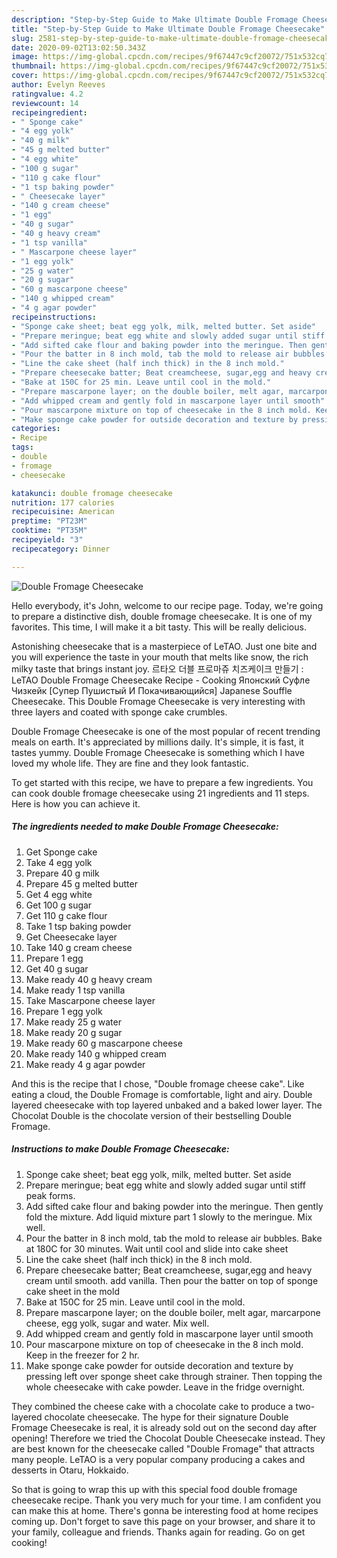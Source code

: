 ```yaml
---
description: "Step-by-Step Guide to Make Ultimate Double Fromage Cheesecake"
title: "Step-by-Step Guide to Make Ultimate Double Fromage Cheesecake"
slug: 2581-step-by-step-guide-to-make-ultimate-double-fromage-cheesecake
date: 2020-09-02T13:02:50.343Z
image: https://img-global.cpcdn.com/recipes/9f67447c9cf20072/751x532cq70/double-fromage-cheesecake-recipe-main-photo.jpg
thumbnail: https://img-global.cpcdn.com/recipes/9f67447c9cf20072/751x532cq70/double-fromage-cheesecake-recipe-main-photo.jpg
cover: https://img-global.cpcdn.com/recipes/9f67447c9cf20072/751x532cq70/double-fromage-cheesecake-recipe-main-photo.jpg
author: Evelyn Reeves
ratingvalue: 4.2
reviewcount: 14
recipeingredient:
- " Sponge cake"
- "4 egg yolk"
- "40 g milk"
- "45 g melted butter"
- "4 egg white"
- "100 g sugar"
- "110 g cake flour"
- "1 tsp baking powder"
- " Cheesecake layer"
- "140 g cream cheese"
- "1 egg"
- "40 g sugar"
- "40 g heavy cream"
- "1 tsp vanilla"
- " Mascarpone cheese layer"
- "1 egg yolk"
- "25 g water"
- "20 g sugar"
- "60 g mascarpone cheese"
- "140 g whipped cream"
- "4 g agar powder"
recipeinstructions:
- "Sponge cake sheet; beat egg yolk, milk, melted butter. Set aside"
- "Prepare meringue; beat egg white and slowly added sugar until stiff peak forms."
- "Add sifted cake flour and baking powder into the meringue. Then gently fold the mixture. Add liquid mixture part 1 slowly to the meringue. Mix well."
- "Pour the batter in 8 inch mold, tab the mold to release air bubbles. Bake at 180C for 30 minutes. Wait until cool and slide into cake sheet"
- "Line the cake sheet (half inch thick) in the 8 inch mold."
- "Prepare cheesecake batter; Beat creamcheese, sugar,egg and heavy cream until smooth. add vanilla. Then pour the batter on top of sponge cake sheet in the mold"
- "Bake at 150C for 25 min. Leave until cool in the mold."
- "Prepare mascarpone layer; on the double boiler, melt agar, marcarpone cheese, egg yolk, sugar and water. Mix well."
- "Add whipped cream and gently fold in mascarpone layer until smooth"
- "Pour mascarpone mixture on top of cheesecake in the 8 inch mold. Keep in the freezer for 2 hr."
- "Make sponge cake powder for outside decoration and texture by pressing left over sponge sheet cake through strainer. Then topping the whole cheesecake with cake powder. Leave in the fridge overnight."
categories:
- Recipe
tags:
- double
- fromage
- cheesecake

katakunci: double fromage cheesecake 
nutrition: 177 calories
recipecuisine: American
preptime: "PT23M"
cooktime: "PT35M"
recipeyield: "3"
recipecategory: Dinner

---
```



![Double Fromage Cheesecake](https://img-global.cpcdn.com/recipes/9f67447c9cf20072/751x532cq70/double-fromage-cheesecake-recipe-main-photo.jpg)

Hello everybody, it's John, welcome to our recipe page. Today, we're going to prepare a distinctive dish, double fromage cheesecake. It is one of my favorites. This time, I will make it a bit tasty. This will be really delicious.

Astonishing cheesecake that is a masterpiece of LeTAO. Just one bite and you will experience the taste in your mouth that melts like snow, the rich milky taste that brings instant joy. 르타오 더블 프로마쥬 치즈케이크 만들기 : LeTAO Double Fromage Cheesecake Recipe - Cooking Японский Суфле Чизкейк [Супер Пушистый И Покачивающийся] Japanese Souffle Cheesecake. This Double Fromage Cheesecake is very interesting with three layers and coated with sponge cake crumbles.

Double Fromage Cheesecake is one of the most popular of recent trending meals on earth. It's appreciated by millions daily. It's simple, it is fast, it tastes yummy. Double Fromage Cheesecake is something which I have loved my whole life. They are fine and they look fantastic.


To get started with this recipe, we have to prepare a few ingredients. You can cook double fromage cheesecake using 21 ingredients and 11 steps. Here is how you can achieve it.

<!--inarticleads1-->

##### The ingredients needed to make Double Fromage Cheesecake:

1. Get  Sponge cake
1. Take 4 egg yolk
1. Prepare 40 g milk
1. Prepare 45 g melted butter
1. Get 4 egg white
1. Get 100 g sugar
1. Get 110 g cake flour
1. Take 1 tsp baking powder
1. Get  Cheesecake layer
1. Take 140 g cream cheese
1. Prepare 1 egg
1. Get 40 g sugar
1. Make ready 40 g heavy cream
1. Make ready 1 tsp vanilla
1. Take  Mascarpone cheese layer
1. Prepare 1 egg yolk
1. Make ready 25 g water
1. Make ready 20 g sugar
1. Make ready 60 g mascarpone cheese
1. Make ready 140 g whipped cream
1. Make ready 4 g agar powder


And this is the recipe that I chose, &#34;Double fromage cheese cake&#34;. Like eating a cloud, the Double Fromage is comfortable, light and airy. Double layered cheesecake with top layered unbaked and a baked lower layer. The Chocolat Double is the chocolate version of their bestselling Double Fromage. 

<!--inarticleads2-->

##### Instructions to make Double Fromage Cheesecake:

1. Sponge cake sheet; beat egg yolk, milk, melted butter. Set aside
1. Prepare meringue; beat egg white and slowly added sugar until stiff peak forms.
1. Add sifted cake flour and baking powder into the meringue. Then gently fold the mixture. Add liquid mixture part 1 slowly to the meringue. Mix well.
1. Pour the batter in 8 inch mold, tab the mold to release air bubbles. Bake at 180C for 30 minutes. Wait until cool and slide into cake sheet
1. Line the cake sheet (half inch thick) in the 8 inch mold.
1. Prepare cheesecake batter; Beat creamcheese, sugar,egg and heavy cream until smooth. add vanilla. Then pour the batter on top of sponge cake sheet in the mold
1. Bake at 150C for 25 min. Leave until cool in the mold.
1. Prepare mascarpone layer; on the double boiler, melt agar, marcarpone cheese, egg yolk, sugar and water. Mix well.
1. Add whipped cream and gently fold in mascarpone layer until smooth
1. Pour mascarpone mixture on top of cheesecake in the 8 inch mold. Keep in the freezer for 2 hr.
1. Make sponge cake powder for outside decoration and texture by pressing left over sponge sheet cake through strainer. Then topping the whole cheesecake with cake powder. Leave in the fridge overnight.


They combined the cheese cake with a chocolate cake to produce a two-layered chocolate cheesecake. The hype for their signature Double Fromage Cheesecake is real, it is already sold out on the second day after opening! Therefore we tried the Chocolat Double Cheesecake instead. They are best known for the cheesecake called &#34;Double Fromage&#34; that attracts many people. LeTAO is a very popular company producing a cakes and desserts in Otaru, Hokkaido. 

So that is going to wrap this up with this special food double fromage cheesecake recipe. Thank you very much for your time. I am confident you can make this at home. There's gonna be interesting food at home recipes coming up. Don't forget to save this page on your browser, and share it to your family, colleague and friends. Thanks again for reading. Go on get cooking!

